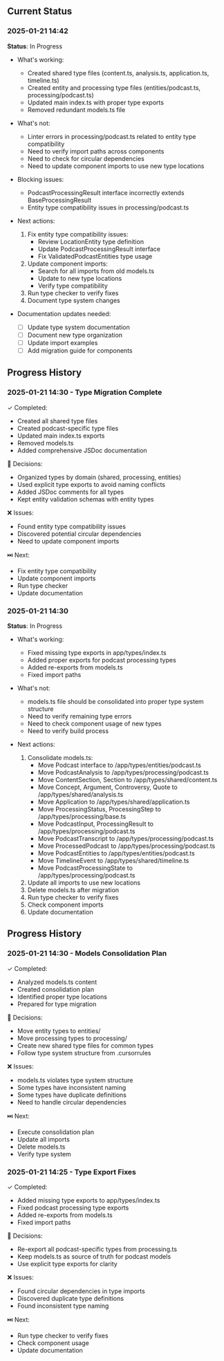## Current Status

### 2025-01-21 14:42

**Status**: In Progress

- What's working:

  - Created shared type files (content.ts, analysis.ts, application.ts, timeline.ts)
  - Created entity and processing type files (entities/podcast.ts, processing/podcast.ts)
  - Updated main index.ts with proper type exports
  - Removed redundant models.ts file

- What's not:

  - Linter errors in processing/podcast.ts related to entity type compatibility
  - Need to verify import paths across components
  - Need to check for circular dependencies
  - Need to update component imports to use new type locations

- Blocking issues:

  - PodcastProcessingResult interface incorrectly extends BaseProcessingResult
  - Entity type compatibility issues in processing/podcast.ts

- Next actions:

  1. Fix entity type compatibility issues:
     - Review LocationEntity type definition
     - Update PodcastProcessingResult interface
     - Fix ValidatedPodcastEntities type usage
  2. Update component imports:
     - Search for all imports from old models.ts
     - Update to new type locations
     - Verify type compatibility
  3. Run type checker to verify fixes
  4. Document type system changes

- Documentation updates needed:
  - [ ] Update type system documentation
  - [ ] Document new type organization
  - [ ] Update import examples
  - [ ] Add migration guide for components

## Progress History

### 2025-01-21 14:30 - Type Migration Complete

✓ Completed:

- Created all shared type files
- Created podcast-specific type files
- Updated main index.ts exports
- Removed models.ts
- Added comprehensive JSDoc documentation

🤔 Decisions:

- Organized types by domain (shared, processing, entities)
- Used explicit type exports to avoid naming conflicts
- Added JSDoc comments for all types
- Kept entity validation schemas with entity types

❌ Issues:

- Found entity type compatibility issues
- Discovered potential circular dependencies
- Need to update component imports

⏭️ Next:

- Fix entity type compatibility
- Update component imports
- Run type checker
- Update documentation

### 2025-01-21 14:30

**Status**: In Progress

- What's working:

  - Fixed missing type exports in app/types/index.ts
  - Added proper exports for podcast processing types
  - Added re-exports from models.ts
  - Fixed import paths

- What's not:

  - models.ts file should be consolidated into proper type system structure
  - Need to verify remaining type errors
  - Need to check component usage of new types
  - Need to verify build process

- Next actions:
  1. Consolidate models.ts:
     - Move Podcast interface to /app/types/entities/podcast.ts
     - Move PodcastAnalysis to /app/types/processing/podcast.ts
     - Move ContentSection, Section to /app/types/shared/content.ts
     - Move Concept, Argument, Controversy, Quote to /app/types/shared/analysis.ts
     - Move Application to /app/types/shared/application.ts
     - Move ProcessingStatus, ProcessingStep to /app/types/processing/base.ts
     - Move PodcastInput, ProcessingResult to /app/types/processing/podcast.ts
     - Move PodcastTranscript to /app/types/processing/podcast.ts
     - Move ProcessedPodcast to /app/types/processing/podcast.ts
     - Move PodcastEntities to /app/types/entities/podcast.ts
     - Move TimelineEvent to /app/types/shared/timeline.ts
     - Move PodcastProcessingState to /app/types/processing/podcast.ts
  2. Update all imports to use new locations
  3. Delete models.ts after migration
  4. Run type checker to verify fixes
  5. Check component imports
  6. Update documentation

## Progress History

### 2025-01-21 14:30 - Models Consolidation Plan

✓ Completed:

- Analyzed models.ts content
- Created consolidation plan
- Identified proper type locations
- Prepared for type migration

🤔 Decisions:

- Move entity types to entities/
- Move processing types to processing/
- Create new shared type files for common types
- Follow type system structure from .cursorrules

❌ Issues:

- models.ts violates type system structure
- Some types have inconsistent naming
- Some types have duplicate definitions
- Need to handle circular dependencies

⏭️ Next:

- Execute consolidation plan
- Update all imports
- Delete models.ts
- Verify type system

### 2025-01-21 14:25 - Type Export Fixes

✓ Completed:

- Added missing type exports to app/types/index.ts
- Fixed podcast processing type exports
- Added re-exports from models.ts
- Fixed import paths

🤔 Decisions:

- Re-export all podcast-specific types from processing.ts
- Keep models.ts as source of truth for podcast models
- Use explicit type exports for clarity

❌ Issues:

- Found circular dependencies in type imports
- Discovered duplicate type definitions
- Found inconsistent type naming

⏭️ Next:

- Run type checker to verify fixes
- Check component usage
- Update documentation
